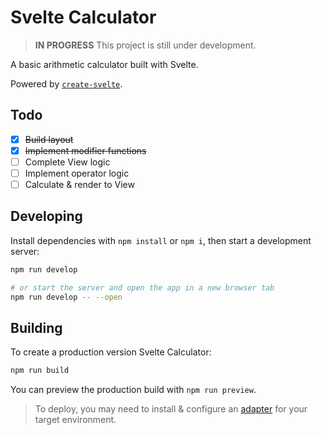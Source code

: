 # Svelte Calculator

> **IN PROGRESS** This project is still under development.

A basic arithmetic calculator built with Svelte.

Powered by [`create-svelte`](https://github.com/sveltejs/kit/tree/master/packages/create-svelte).

## Todo
- [x] ~~Build layout~~
- [x] ~~Implement modifier functions~~
- [ ] Complete View logic
- [ ] Implement operator logic
- [ ] Calculate & render to View

## Developing

Install dependencies with `npm install` or `npm i`, then start a development server:

```bash
npm run develop

# or start the server and open the app in a new browser tab
npm run develop -- --open
```

## Building

To create a production version Svelte Calculator:

```bash
npm run build
```

You can preview the production build with `npm run preview`.

> To deploy, you may need to install & configure an [adapter](https://kit.svelte.dev/docs/adapters) for your target environment.
